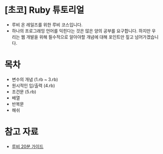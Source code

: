 [초코] Ruby 튜토리얼
=====

- 루비 온 레일즈를 위한 루비 코스입니다.
- 하나의 프로그래밍 언어를 익힌다는 것은 많은 양의 공부를 요구합니다. 하지만 우리는 웹 개발을 위해 필수적으로 알아야할 개념에 대해 포인트만 짚고 넘어가겠습니다.

목차
=====

- 변수의 개념 (1.rb ~ 3.rb)
- 원시적인 입/출력 (4.rb)
- 조건문 (5.rb)
- 배열
- 반복문
- 해쉬

참고 자료
=====

- [루비 20분 가이드](https://www.ruby-lang.org/ko/documentation/quickstart/)
